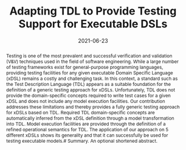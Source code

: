 ---
title: "Adapting TDL to Provide Testing Support for Executable DSLs"

# Authors
# If you created a profile for a user (e.g. the default `admin` user), write the username (folder name) here 
# and it will be replaced with their full name and linked to their profile.
authors:
- admin
- Erwan Bousse
- Jean-Marie Mottu
- Gerson Sunyé

# Author notes (optional)
author_notes:
- LS2N, IMT Atlantique, Nantes, France
- LS2N, Université de Nantes, Nantes, France
- LS2N, Université de Nantes, IMTAtlantique, Nantes, France
- LS2N, Université de Nantes, Nantes, France

date: "2021-06-23"
doi: "10.5381/jot.2021.20.3.a6"

# Schedule page publish date (NOT publication's date).
publishDate: "2017-01-01T00:00:00Z"

# Publication type.
# Legend: 0 = Uncategorized; 1 = Conference paper; 2 = Journal article;
# 3 = Preprint / Working Paper; 4 = Report; 5 = Book; 6 = Book section;
# 7 = Thesis; 8 = Patent
publication_types: ["2"]

# Publication name and optional abbreviated publication name.
publication: Journal of Object Technology
publication_short: JOT

abstract: Testing is one of the most prevalent and successful verification and validation (V&V) techniques used in the field of software engineering. While a large number of testing frameworks exist for general-purpose programming languages, providing testing facilities for any given executable Domain Specific Language (xDSL) remains a costly and challenging task. In this context, a standard such as the Test Description Language (TDL) appears as a suitable foundation for the definition of a generic testing approach for xDSLs. Unfortunately, TDL does not provide the domain-specific concepts required to write test cases for a given xDSL and does not include any model execution facilities. Our contribution addresses these limitations and thereby provides a fully generic testing approach for xDSLs based on TDL. Required TDL domain-specific concepts are automatically inferred from the xDSL definition through a model transformation into TDL. Model execution facilities are provided through the definition of a refined operational semantics for TDL. The application of our approach on 5 different xDSLs shows its generality and that it can successfully be used for testing executable models.# Summary. An optional shortened abstract.
#summary: 
tags: []

# Display this page in the Featured widget?
featured: true

# Custom links (uncomment lines below)
links:
- name: Preprint
  url: http://www.jot.fm/contents/issue_2021_03/article6.html
url_pdf: https://hal.archives-ouvertes.fr/hal-03265196/document
url_code: ''
url_dataset: ''
url_poster: ''
url_project: ''
url_slides: ''
url_source: ''
url_video: ''

# Featured image
# To use, add an image named `featured.jpg/png` to your page's folder. 
#image:
#  caption: 'Image credit: [**Unsplash**](https://unsplash.com/photos/pLCdAaMFLTE)'
#  focal_point: ""
#  preview_only: false

# Associated Projects (optional).
#   Associate this publication with one or more of your projects.
#   Simply enter your project's folder or file name without extension.
#   E.g. `internal-project` references `content/project/internal-project/index.md`.
#   Otherwise, set `projects: []`.
projects: []

# Slides (optional).
#   Associate this publication with Markdown slides.
#   Simply enter your slide deck's filename without extension.
#   E.g. `slides: "example"` references `content/slides/example/index.md`.
#   Otherwise, set `slides: ""`.
slides: uploads/ecmfaPresentation.pdf
---